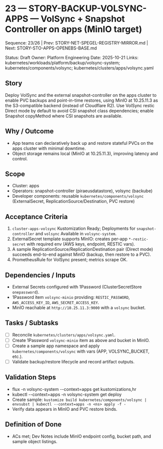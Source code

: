 # 23 — STORY-BACKUP-VOLSYNC-APPS — VolSync + Snapshot Controller on apps (MinIO target)

Sequence: 23/26 | Prev: STORY-NET-SPEGEL-REGISTRY-MIRROR.md | Next: STORY-STO-APPS-OPENEBS-BASE.md

Status: Draft
Owner: Platform Engineering
Date: 2025-10-21
Links: kubernetes/workloads/platform/backup/volsync-system; kubernetes/components/volsync; kubernetes/clusters/apps/volsync.yaml

## Story
Deploy VolSync and the external snapshot-controller on the apps cluster to enable PVC backups and point-in-time restores, using MinIO at 10.25.11.3 as the S3-compatible backend (instead of Cloudflare R2). Use VolSync restic Direct mode by default to avoid CSI snapshot class dependencies; enable Snapshot copyMethod where CSI snapshots are available.

## Why / Outcome
- App teams can declaratively back up and restore stateful PVCs on the apps cluster with minimal downtime.
- Object storage remains local (MinIO at 10.25.11.3), improving latency and control.

## Scope
- Cluster: apps
- Operators: snapshot-controller (piraeusdatastore), volsync (backube)
- Developer components: reusable `kubernetes/components/volsync` (ExternalSecret, ReplicationSource/Destination, PVC restore)

## Acceptance Criteria
1) `cluster-apps-volsync` Kustomization Ready; Deployments for `snapshot-controller` and `volsync` Available in `volsync-system`.
2) ExternalSecret template supports MinIO: creates per-app `*-restic-secret` with required env (AWS keys, endpoint, RESTIC vars).
3) A sample ReplicationSource/ReplicationDestination pair (Direct mode) succeeds end-to-end against MinIO (backup, then restore to a PVC).
4) PrometheusRule for VolSync present; metrics scrape OK.

## Dependencies / Inputs
- External Secrets configured with 1Password (ClusterSecretStore `onepassword`).
- 1Password item `volsync-minio` providing: `RESTIC_PASSWORD`, `AWS_ACCESS_KEY_ID`, `AWS_SECRET_ACCESS_KEY`.
- MinIO reachable at `http://10.25.11.3:9000` with a `volsync` bucket.

## Tasks / Subtasks
- [ ] Reconcile `kubernetes/clusters/apps/volsync.yaml`.
- [ ] Create 1Password `volsync-minio` item as above and bucket in MinIO.
- [ ] Create a sample app namespace and apply `kubernetes/components/volsync` with vars (APP, VOLSYNC_BUCKET, etc.).
- [ ] Validate backup/restore lifecycle and record artifact outputs.

## Validation Steps
- flux -n volsync-system --context=apps get kustomizations,hr
- kubectl --context=apps -n volsync-system get deploy
- Create sample: `kustomize build kubernetes/components/volsync | envsubst | kubectl --context=apps -n <ns> apply -f -`
- Verify data appears in MinIO and PVC restore binds.

## Definition of Done
- ACs met; Dev Notes include MinIO endpoint config, bucket path, and sample object listings.
